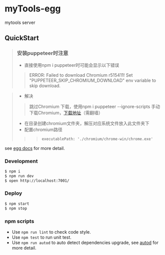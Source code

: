 # myTools-egg

mytools server

## QuickStart

> ### 安装puppeteer时注意
> * 直接使用npm i puppeteer时可能会显示以下错误
> >ERROR: Failed to download Chromium r515411! Set "PUPPETEER_SKIP_CHROMIUM_DOWNLOAD" env variable to skip download.

> * 解决
> > 跳过Chromium 下载，使用npm i puppeteer --ignore-scripts
> > 手动下载Chromium，[下载地址](https://download-chromium.appspot.com)（需翻墙）
> * 在目录创建chromium文件夹，解压对应系统文件放入此文件夹下
> * 配置chromium路径
>>> ```executablePath: './chromium/chrome-win/chrome.exe'```

<!-- add docs here for user -->

see [egg docs][egg] for more detail.

### Development

```bash
$ npm i
$ npm run dev
$ open http://localhost:7001/
```

### Deploy

```bash
$ npm start
$ npm stop
```

### npm scripts

- Use `npm run lint` to check code style.
- Use `npm test` to run unit test.
- Use `npm run autod` to auto detect dependencies upgrade, see [autod](https://www.npmjs.com/package/autod) for more detail.


[egg]: https://eggjs.org
